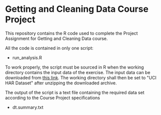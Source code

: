 # Getting and Cleaning Data Course Project

This repository contains the R code used to complete the Project Assignment for Getting and Cleaning Data course.

All the code is contained in only one script:
* run_analysis.R

To work properly, the script must be sourced in R when the working directory contains the input data of the exercise. The input data can be downloaded from [this link](https://d396qusza40orc.cloudfront.net/getdata%2Fprojectfiles%2FUCI%20HAR%20Dataset.zip). The working directory shall then be set to "UCI HAR Dataset" after unzipping the downloaded archive.

The output of the script is a text file containing the required data set according to the Course Project specifications
* dt.summary.txt
